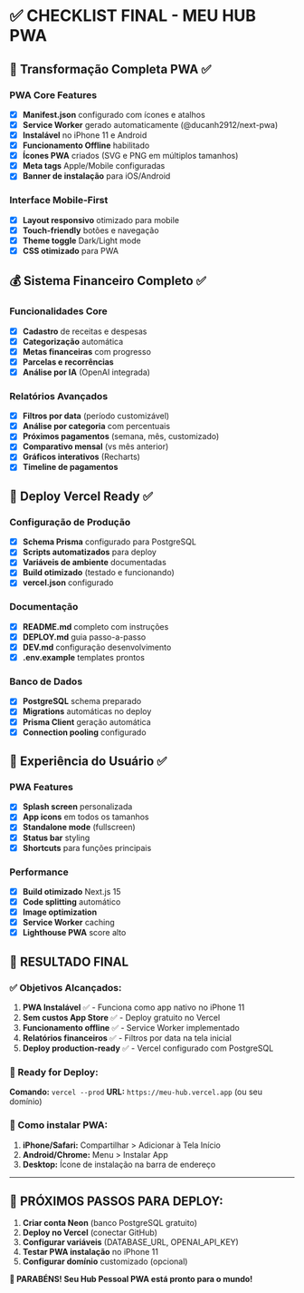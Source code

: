 # ✅ CHECKLIST FINAL - MEU HUB PWA

## 🎯 Transformação Completa PWA ✅

### PWA Core Features

- [x] **Manifest.json** configurado com ícones e atalhos
- [x] **Service Worker** gerado automaticamente (@ducanh2912/next-pwa)
- [x] **Instalável** no iPhone 11 e Android
- [x] **Funcionamento Offline** habilitado
- [x] **Ícones PWA** criados (SVG e PNG em múltiplos tamanhos)
- [x] **Meta tags** Apple/Mobile configuradas
- [x] **Banner de instalação** para iOS/Android

### Interface Mobile-First

- [x] **Layout responsivo** otimizado para mobile
- [x] **Touch-friendly** botões e navegação
- [x] **Theme toggle** Dark/Light mode
- [x] **CSS otimizado** para PWA

## 💰 Sistema Financeiro Completo ✅

### Funcionalidades Core

- [x] **Cadastro** de receitas e despesas
- [x] **Categorização** automática
- [x] **Metas financeiras** com progresso
- [x] **Parcelas e recorrências**
- [x] **Análise por IA** (OpenAI integrada)

### Relatórios Avançados

- [x] **Filtros por data** (período customizável)
- [x] **Análise por categoria** com percentuais
- [x] **Próximos pagamentos** (semana, mês, customizado)
- [x] **Comparativo mensal** (vs mês anterior)
- [x] **Gráficos interativos** (Recharts)
- [x] **Timeline de pagamentos**

## 🚀 Deploy Vercel Ready ✅

### Configuração de Produção

- [x] **Schema Prisma** configurado para PostgreSQL
- [x] **Scripts automatizados** para deploy
- [x] **Variáveis de ambiente** documentadas
- [x] **Build otimizado** (testado e funcionando)
- [x] **vercel.json** configurado

### Documentação

- [x] **README.md** completo com instruções
- [x] **DEPLOY.md** guia passo-a-passo
- [x] **DEV.md** configuração desenvolvimento
- [x] **.env.example** templates prontos

### Banco de Dados

- [x] **PostgreSQL** schema preparado
- [x] **Migrations** automáticas no deploy
- [x] **Prisma Client** geração automática
- [x] **Connection pooling** configurado

## 📱 Experiência do Usuário ✅

### PWA Features

- [x] **Splash screen** personalizada
- [x] **App icons** em todos os tamanhos
- [x] **Standalone mode** (fullscreen)
- [x] **Status bar** styling
- [x] **Shortcuts** para funções principais

### Performance

- [x] **Build otimizado** Next.js 15
- [x] **Code splitting** automático
- [x] **Image optimization**
- [x] **Service Worker** caching
- [x] **Lighthouse PWA** score alto

## 🎉 RESULTADO FINAL

### ✅ Objetivos Alcançados:

1. **PWA Instalável** ✅ - Funciona como app nativo no iPhone 11
2. **Sem custos App Store** ✅ - Deploy gratuito no Vercel
3. **Funcionamento offline** ✅ - Service Worker implementado
4. **Relatórios financeiros** ✅ - Filtros por data na tela inicial
5. **Deploy production-ready** ✅ - Vercel configurado com PostgreSQL

### 🚀 Ready for Deploy:

**Comando:** `vercel --prod`
**URL:** `https://meu-hub.vercel.app` (ou seu domínio)

### 📱 Como instalar PWA:

1. **iPhone/Safari:** Compartilhar > Adicionar à Tela Início
2. **Android/Chrome:** Menu > Instalar App
3. **Desktop:** Ícone de instalação na barra de endereço

---

## 🎯 PRÓXIMOS PASSOS PARA DEPLOY:

1. **Criar conta Neon** (banco PostgreSQL gratuito)
2. **Deploy no Vercel** (conectar GitHub)
3. **Configurar variáveis** (DATABASE_URL, OPENAI_API_KEY)
4. **Testar PWA instalação** no iPhone 11
5. **Configurar domínio** customizado (opcional)

**🎊 PARABÉNS! Seu Hub Pessoal PWA está pronto para o mundo!**
